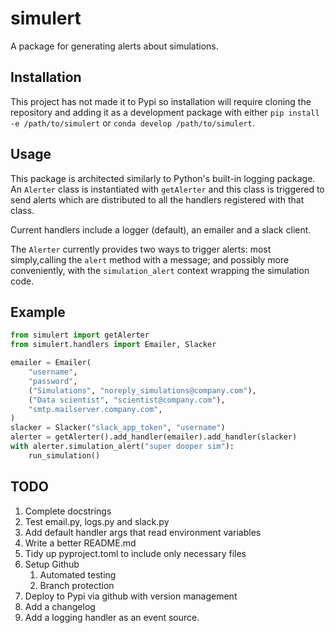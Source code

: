 # simulert
A package for generating alerts about simulations.

## Installation
This project has not made it to Pypi so installation will require cloning the repository
and adding it as a development package with either `pip install -e /path/to/simulert` or
`conda develop /path/to/simulert`.

## Usage
This package is architected similarly to Python's built-in logging package.
An `Alerter` class is instantiated with `getAlerter` and this class is triggered to send
alerts which are distributed to all the handlers registered with that class.

Current handlers include a logger (default), an emailer and a slack client.

The `Alerter` currently provides two ways to trigger alerts: most simply,calling the
`alert` method with a message; and possibly more conveniently, with the
`simulation_alert` context wrapping the simulation code.

## Example
```python
from simulert import getAlerter
from simulert.handlers import Emailer, Slacker

emailer = Emailer(
    "username",
    "password",
    ("Simulations", "noreply_simulations@company.com"),
    ("Data scientist", "scientist@company.com"),
    "smtp.mailserver.company.com",
)
slacker = Slacker("slack_app_token", "username")
alerter = getAlerter().add_handler(emailer).add_handler(slacker)
with alerter.simulation_alert("super dooper sim"):
    run_simulation()
```

## TODO
1. Complete docstrings
1. Test email.py, logs.py and slack.py
1. Add default handler args that read environment variables
1. Write a better README.md
1. Tidy up pyproject.toml to include only necessary files
1. Setup Github
    1. Automated testing
    1. Branch protection
1. Deploy to Pypi via github with version management
1. Add a changelog
1. Add a logging handler as an event source.